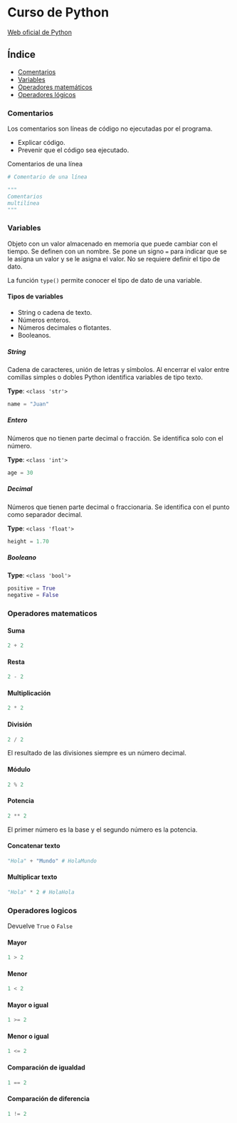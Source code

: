 # Curso de Python

[Web oficial de Python](https://www.python.org/)

## Índice

- [Comentarios](#comentarios)
- [Variables](#variables)
- [Operadores matemáticos](#operadores-matematicos)
- [Operadores lógicos](#operadores-logicos)

### Comentarios

Los comentarios son líneas de código no ejecutadas por el programa.

- Explicar código.
- Prevenir que el código sea ejecutado.

Comentarios de una línea

```python
# Comentario de una línea
```

```python
"""
Comentarios
multilínea
"""
```

### Variables

Objeto con un valor almacenado en memoria que puede cambiar con el tiempo. Se definen con un nombre. Se pone un signo `=` para indicar que se le asigna un valor y se le asigna el valor. No se requiere definir el tipo de dato.

La función `type()` permite conocer el tipo de dato de una variable.

#### Tipos de variables

- String o cadena de texto.
- Números enteros.
- Números decimales o flotantes.
- Booleanos.

##### String

Cadena de caracteres, unión de letras y símbolos. Al encerrar el valor entre comillas simples o dobles Python identifica variables de tipo texto.

**Type**: `<class 'str'>`

```python
name = "Juan"
```

##### Entero

Números que no tienen parte decimal o fracción. Se identifica solo con el número.

**Type**: `<class 'int'>`

```python
age = 30
```

##### Decimal

Números que tienen parte decimal o fraccionaria. Se identifica con el punto como separador decimal.

**Type**: `<class 'float'>`

```python
height = 1.70
```

##### Booleano

**Type**: `<class 'bool'>`

```python
positive = True
negative = False
```

### Operadores matematicos

#### Suma

```python
2 + 2
```

#### Resta

```python
2 - 2
```

#### Multiplicación

```python
2 * 2
```

#### División

```python
2 / 2
```

El resultado de las divisiones siempre es un número decimal.

#### Módulo

```python
2 % 2
```

#### Potencia

```python
2 ** 2
```

El primer número es la base y el segundo número es la potencia.

#### Concatenar texto

```python
"Hola" + "Mundo" # HolaMundo
```

#### Multiplicar texto

```python
"Hola" * 2 # HolaHola
```

### Operadores logicos

Devuelve `True` o `False`

#### Mayor

```python
1 > 2
```

#### Menor

```python
1 < 2
```

#### Mayor o igual

```python
1 >= 2
```

#### Menor o igual

```python
1 <= 2
```

#### Comparación de igualdad

```python
1 == 2
```

#### Comparación de diferencia

```python
1 != 2
```
